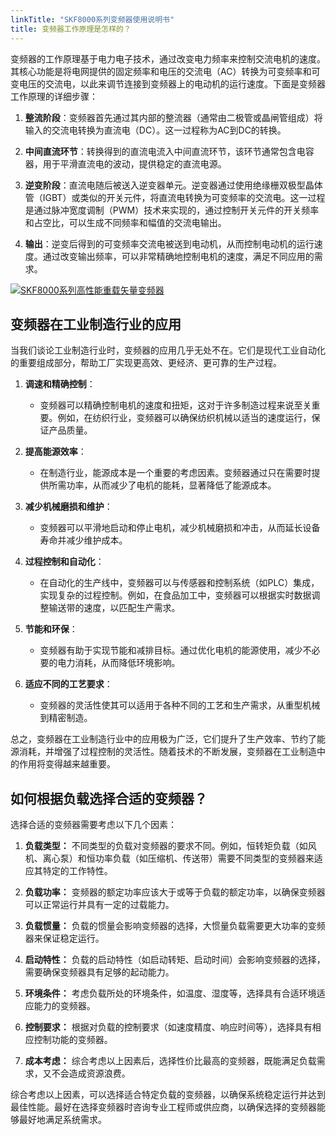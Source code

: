 ```yaml
---
linkTitle: "SKF8000系列变频器使用说明书"
title: 变频器工作原理是怎样的？
---
```


变频器的工作原理基于电力电子技术，通过改变电力频率来控制交流电机的速度。其核心功能是将电网提供的固定频率和电压的交流电（AC）转换为可变频率和可变电压的交流电，以此来调节连接到变频器上的电动机的运行速度。下面是变频器工作原理的详细步骤：

1. **整流阶段**：变频器首先通过其内部的整流器（通常由二极管或晶闸管组成）将输入的交流电转换为直流电（DC）。这一过程称为AC到DC的转换。
    
2. **中间直流环节**：转换得到的直流电流入中间直流环节，该环节通常包含电容器，用于平滑直流电的波动，提供稳定的直流电源。
    
3. **逆变阶段**：直流电随后被送入逆变器单元。逆变器通过使用绝缘栅双极型晶体管（IGBT）或类似的开关元件，将直流电转换为可变频率的交流电。这一过程是通过脉冲宽度调制（PWM）技术来实现的，通过控制开关元件的开关频率和占空比，可以生成不同频率和幅值的交流电输出。
    
4. **输出**：逆变后得到的可变频率交流电被送到电动机，从而控制电动机的运行速度。通过改变输出频率，可以非常精确地控制电机的速度，满足不同应用的需求。
 
[![SKF8000系列高性能重载矢量变频器](/images/8.jpg "SKF8000系列高性能重载矢量变频器") ](/products/vector-variable-frequency-driver/)

## 变频器在工业制造行业的应用

当我们谈论工业制造行业时，变频器的应用几乎无处不在。它们是现代工业自动化的重要组成部分，帮助工厂实现更高效、更经济、更可靠的生产过程。

1. **调速和精确控制**：
    
    - 变频器可以精确控制电机的速度和扭矩，这对于许多制造过程来说至关重要。例如，在纺织行业，变频器可以确保纺织机械以适当的速度运行，保证产品质量。
2. **提高能源效率**：
    
    - 在制造行业，能源成本是一个重要的考虑因素。变频器通过只在需要时提供所需功率，从而减少了电机的能耗，显著降低了能源成本。
3. **减少机械磨损和维护**：
    
    - 变频器可以平滑地启动和停止电机，减少机械磨损和冲击，从而延长设备寿命并减少维护成本。
4. **过程控制和自动化**：
    
    - 在自动化的生产线中，变频器可以与传感器和控制系统（如PLC）集成，实现复杂的过程控制。例如，在食品加工中，变频器可以根据实时数据调整输送带的速度，以匹配生产需求。
5. **节能和环保**：
    
    - 变频器有助于实现节能和减排目标。通过优化电机的能源使用，减少不必要的电力消耗，从而降低环境影响。
6. **适应不同的工艺要求**：
    
    - 变频器的灵活性使其可以适用于各种不同的工艺和生产需求，从重型机械到精密制造。
	
总之，变频器在工业制造行业中的应用极为广泛，它们提升了生产效率、节约了能源消耗，并增强了过程控制的灵活性。随着技术的不断发展，变频器在工业制造中的作用将变得越来越重要。

## 如何根据负载选择合适的变频器？
选择合适的变频器需要考虑以下几个因素：

1. **负载类型：** 不同类型的负载对变频器的要求不同。例如，恒转矩负载（如风机、离心泵）和恒功率负载（如压缩机、传送带）需要不同类型的变频器来适应其特定的工作特性。

2. **负载功率：** 变频器的额定功率应该大于或等于负载的额定功率，以确保变频器可以正常运行并具有一定的过载能力。

3. **负载惯量：** 负载的惯量会影响变频器的选择，大惯量负载需要更大功率的变频器来保证稳定运行。

4. **启动特性：** 负载的启动特性（如启动转矩、启动时间）会影响变频器的选择，需要确保变频器具有足够的起动能力。

5. **环境条件：** 考虑负载所处的环境条件，如温度、湿度等，选择具有合适环境适应能力的变频器。

6. **控制要求：** 根据对负载的控制要求（如速度精度、响应时间等），选择具有相应控制功能的变频器。

7. **成本考虑：** 综合考虑以上因素后，选择性价比最高的变频器，既能满足负载需求，又不会造成资源浪费。

综合考虑以上因素，可以选择适合特定负载的变频器，以确保系统稳定运行并达到最佳性能。最好在选择变频器时咨询专业工程师或供应商，以确保选择的变频器能够最好地满足系统需求。


